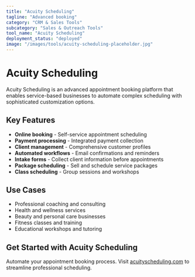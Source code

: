 ```yaml
---
title: "Acuity Scheduling"
tagline: "Advanced booking"
category: "CRM & Sales Tools"
subcategory: "Sales & Outreach Tools"
tool_name: "Acuity Scheduling"
deployment_status: "deployed"
image: "/images/tools/acuity-scheduling-placeholder.jpg"
---
```


# Acuity Scheduling

Acuity Scheduling is an advanced appointment booking platform that enables service-based businesses to automate complex scheduling with sophisticated customization options.

## Key Features

- **Online booking** - Self-service appointment scheduling
- **Payment processing** - Integrated payment collection
- **Client management** - Comprehensive customer profiles
- **Automated workflows** - Email confirmations and reminders
- **Intake forms** - Collect client information before appointments
- **Package scheduling** - Sell and schedule service packages
- **Class scheduling** - Group sessions and workshops

## Use Cases

- Professional coaching and consulting
- Health and wellness services
- Beauty and personal care businesses
- Fitness classes and training
- Educational workshops and tutoring

## Get Started with Acuity Scheduling

Automate your appointment booking process. Visit [acuityscheduling.com](https://acuityscheduling.com) to streamline professional scheduling.